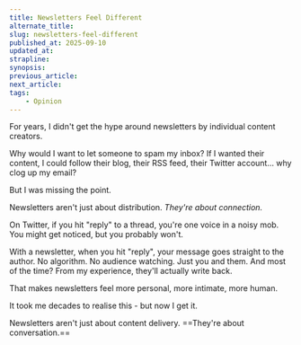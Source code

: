 ```yaml
---
title: Newsletters Feel Different
alternate_title: 
slug: newsletters-feel-different
published_at: 2025-09-10
updated_at: 
strapline: 
synopsis: 
previous_article: 
next_article: 
tags:
    - Opinion
---
```


For years, I didn't get the hype around newsletters by individual content creators.

Why would I want to let someone to spam my inbox? If I wanted their content, I could follow their blog, their RSS feed, their Twitter account... why clog up my email?

But I was missing the point.

Newsletters aren't just about distribution. _They're about connection._

On Twitter, if you hit "reply" to a thread, you're one voice in a noisy mob. You might get noticed, but you probably won't.

With a newsletter, when you hit "reply", your message goes straight to the author. No algorithm. No audience watching. Just you and them. And most of the time? From my experience, they'll actually write back.

That makes newsletters feel more personal, more intimate, more human.

It took me decades to realise this - but now I get it.

Newsletters aren't just about content delivery. ==They're about conversation.==
